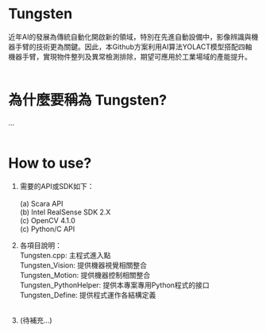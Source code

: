 # Tungsten
近年AI的發展為傳統自動化開啟新的領域，特別在先進自動設備中，影像辨識與機器手臂的技術更為關鍵。因此，本Github方案利用AI算法YOLACT模型搭配四軸機器手臂，實現物件整列及異常檢測排除，期望可應用於工業場域的產能提升。<br><br>

# 為什麼要稱為 Tungsten?
...<br><br>

# How to use?
1. 需要的API或SDK如下：<br><br>
    (a) Scara API<br>
    (b) Intel RealSense SDK 2.X<br>
    (c) OpenCV 4.1.0<br>
    (c) Python/C API<br>

2. 各項目說明：<br>
    Tungsten.cpp: 主程式進入點<br>
    Tungsten_Vision: 提供機器視覺相關整合<br>
    Tungsten_Motion: 提供機器控制相關整合<br>
    Tungsten_PythonHelper: 提供本專案專用Python程式的接口<br>
    Tungsten_Define: 提供程式運作各結構定義<br><br>
   
3. (待補充...)
<br><br>
